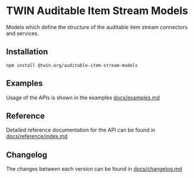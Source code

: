 # TWIN Auditable Item Stream Models

Models which define the structure of the auditable item stream connectors and services.

## Installation

```shell
npm install @twin.org/auditable-item-stream-models
```

## Examples

Usage of the APIs is shown in the examples [docs/examples.md](docs/examples.md)

## Reference

Detailed reference documentation for the API can be found in [docs/reference/index.md](docs/reference/index.md)

## Changelog

The changes between each version can be found in [docs/changelog.md](docs/changelog.md)
